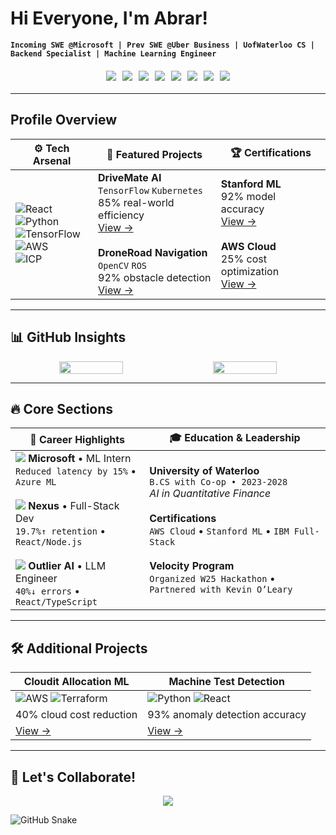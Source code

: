 
# Hi Everyone, I'm Abrar!  
**`Incoming SWE @Microsoft | Prev SWE @Uber Business | UofWaterloo CS | Backend Specialist | Machine Learning Engineer`**  

<div align="center" style="display: flex; justify-content: center; flex-wrap: wrap; gap: 10px; margin: 20px 0">
  <a href="https://www.linkedin.com/in/abrar-ahmad-36b949271/">
    <img src="https://img.shields.io/badge/LinkedIn-0A66C2?style=for-the-badge&logo=linkedin&logoColor=white" />
  </a>
  <a href="https://mail.google.com/mail/u/0/?fs=1&to=abrarahmad.professional@gmail.com&su=Subject&tf=cm">
    <img src="https://img.shields.io/badge/Email-EA4335?style=for-the-badge&logo=gmail&logoColor=white" /> 
  </a>
  <a href="https://abrarislive.vercel.app/">
    <img src="https://img.shields.io/badge/Portfolio-4285F4?style=for-the-badge&logo=google-chrome&logoColor=white" />
  </a>
  <a href="https://www.instagram.com/myselfab1510/">
    <img src="https://img.shields.io/badge/Instagram-4285F4?style=for-the-badge&logo=Instagram&logoColor=white" />
  </a>
  <a href="your-upwork-profile">
    <img src="https://img.shields.io/badge/Upwork-4285F4?style=for-the-badge&logo=Upwork&logoColor=white" />
  </a>
  <a href="your-fiverr-portfolio">
    <img src="https://img.shields.io/badge/fiverr-0A66C2?style=for-the-badge&logo=fiverr&logoColor=white" />
  </a>
  <a href="your-Medium-portfolio">
    <img src="https://img.shields.io/badge/Medium-0A66C2?style=for-the-badge&logo=Medium&logoColor=white" />
  </a>
  <a href="your-CodePen-portfolio">
    <img src="https://img.shields.io/badge/CodePen-0A66C2?style=for-the-badge&logo=CodePen&logoColor=white" />
  </a>
</div>

---

## Profile Overview
| ⚙ **Tech Arsenal** | 🌟 **Featured Projects** | 🏆 **Certifications** |
|----------------------|--------------------------|-----------------------|
| ![React](https://img.shields.io/badge/React-61DAFB?logo=react) <br> ![Python](https://img.shields.io/badge/Python-3776AB?logo=python) <br> ![TensorFlow](https://img.shields.io/badge/TensorFlow-FF6F00?logo=tensorflow) <br> ![AWS](https://img.shields.io/badge/AWS-232F3E?logo=amazonaws) <br> ![ICP](https://img.shields.io/badge/ICP_Blockchain-29ABE2?logo=internetcomputer) | **DriveMate AI**<br>`TensorFlow` `Kubernetes`<br>85% real-world efficiency<br>[View →](project-link) <br><br> **DroneRoad Navigation**<br>`OpenCV` `ROS`<br>92% obstacle detection<br>[View →](project-link) | **Stanford ML**<br>92% model accuracy<br>[View →](#) <br><br> **AWS Cloud**<br>25% cost optimization<br>[View →](#) |


---

## 📊 GitHub Insights

<div align="center" style="display: flex; justify-content: center; gap: 20px; flex-wrap: wrap">
  <img width="45%" src="https://github-readme-stats.vercel.app/api?username=abrarahmad1510&show_icons=true&theme=algolia&hide_border=true">
  <img width="45%" src="https://streak-stats.demolab.com/?user=abrarahmad1510&theme=algolia&hide_border=true">
</div>

---

## 🔥 Core Sections

| 💼 **Career Highlights** | 🎓 **Education & Leadership** |
|--------------------------|-------------------------------|
| <img src="https://img.icons8.com/color/28/microsoft.png"/> **Microsoft** • ML Intern<br> `Reduced latency by 15%` • `Azure ML`<br><br> <img src="https://img.icons8.com/color/28/amazon-web-services.png"/> **Nexus** • Full-Stack Dev<br> `19.7%↑ retention` • `React/Node.js`<br><br> <img src="https://img.icons8.com/color/28/artificial-intelligence.png"/> **Outlier AI** • LLM Engineer<br> `40%↓ errors` • `React/TypeScript` | **University of Waterloo**<br> `B.CS with Co-op • 2023-2028`<br> *AI in Quantitative Finance*<br><br> **Certifications**<br> `AWS Cloud` • `Stanford ML` • `IBM Full-Stack`<br><br> **Velocity Program**<br> `Organized W25 Hackathon` • `Partnered with Kevin O’Leary` |

---

## 🛠️ Additional Projects

| **Cloudit Allocation ML** | **Machine Test Detection** |
|---------------------------|----------------------------|
| ![AWS](https://img.shields.io/badge/-AWS-232F3E) ![Terraform](https://img.shields.io/badge/-Terraform-7B42BC) | ![Python](https://img.shields.io/badge/-Python-3776AB) ![React](https://img.shields.io/badge/-React-61DAFB) |
| 40% cloud cost reduction | 93% anomaly detection accuracy |
| [View →](#) | [View →](#) |

---

## 🌟 Let's Collaborate!

<div align="center">
  <img src="https://readme-typing-svg.demolab.com?font=Fira+Code&pause=1000&color=29ABE2&width=435&lines=AI-Driven+DevOps;Blockchain+Consensus;Hybrid+App+Optimization">
</div>

![GitHub Snake](https://github.com/abrarahmad1510/abrarahmad1510/blob/output/github-contribution-grid-snake.svg)
